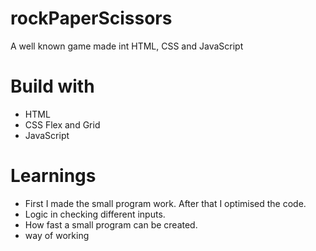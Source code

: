 # rockPaperScissors
A well known game  made int HTML, CSS and JavaScript

# Build with
- HTML
- CSS Flex and Grid
- JavaScript

# Learnings
- First I made the small program work. After that I optimised the code. 
- Logic in checking different inputs. 
- How fast a small program can be created. 
- way of working

